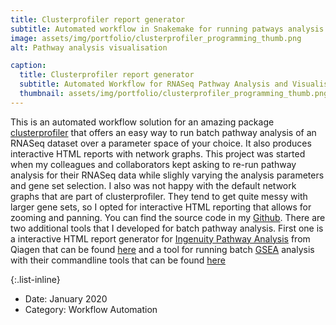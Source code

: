 ```yaml
---
title: Clusterprofiler report generator
subtitle: Automated workflow in Snakemake for running patways analysis data with clusterprofiler
image: assets/img/portfolio/clusterprofiler_programming_thumb.png
alt: Pathway analysis visualisation

caption:
  title: Clusterprofiler report generator
  subtitle: Automated Workflow for RNASeq Pathway Analysis and Visualisation 
  thumbnail: assets/img/portfolio/clusterprofiler_programming_thumb.png
---
```


This is an automated workflow solution for an amazing package [clusterprofiler](https://bioconductor.org/packages/release/bioc/html/clusterProfiler.html) that offers an easy way to run batch pathway analysis of an RNASeq dataset over a parameter space of your choice. It also produces interactive HTML reports with network graphs. This project was started when my colleagues and collaborators kept asking to re-run pathway analysis for their RNASeq data while slighly varying the analysis parameters and gene set selection. I also was not happy with the default network graphs that are part of clusterprofiler. They tend to get quite messy with larger gene sets, so I opted for interactive HTML reporting that allows for zooming and panning. You can find the source code in my [Github](). There are two additional tools that I developed for batch pathway analysis. First one is a interactive HTML report generator for [Ingenuity Pathway Analysis](https://digitalinsights.qiagen.com/products-overview/discovery-insights-portfolio/analysis-and-visualization/qiagen-ipa/) from Qiagen that can be found [here](https://github.com/icervenka/ipa_reports_snakemake) and a tool for running batch [GSEA](https://www.gsea-msigdb.org/gsea/index.jsp) analysis with their commandline tools that can be found [here](https://github.com/icervenka/gsea_batch_snakemake)

{:.list-inline}
- Date: January 2020
- Category: Workflow Automation